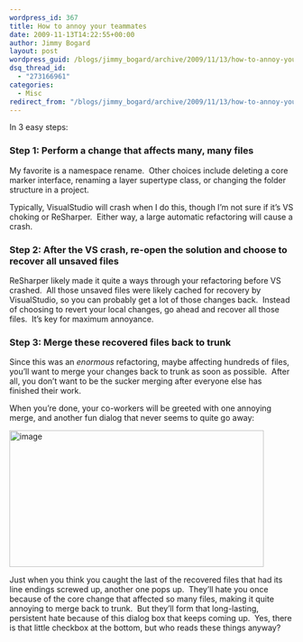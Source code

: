```yaml
---
wordpress_id: 367
title: How to annoy your teammates
date: 2009-11-13T14:22:55+00:00
author: Jimmy Bogard
layout: post
wordpress_guid: /blogs/jimmy_bogard/archive/2009/11/13/how-to-annoy-your-teammates.aspx
dsq_thread_id:
  - "273166961"
categories:
  - Misc
redirect_from: "/blogs/jimmy_bogard/archive/2009/11/13/how-to-annoy-your-teammates.aspx/"
---
```

In 3 easy steps:

### Step 1: Perform a change that affects many, many files

My favorite is a namespace rename.&#160; Other choices include deleting a core marker interface, renaming a layer supertype class, or changing the folder structure in a project.

Typically, VisualStudio will crash when I do this, though I’m not sure if it’s VS choking or ReSharper.&#160; Either way, a large automatic refactoring will cause a crash.

### Step 2: After the VS crash, re-open the solution and choose to recover all unsaved files

ReSharper likely made it quite a ways through your refactoring before VS crashed.&#160; All those unsaved files were likely cached for recovery by VisualStudio, so you can probably get a lot of those changes back.&#160; Instead of choosing to revert your local changes, go ahead and recover all those files.&#160; It’s key for maximum annoyance.

### Step 3: Merge these recovered files back to trunk

Since this was an _enormous_ refactoring, maybe affecting hundreds of files, you’ll want to merge your changes back to trunk as soon as possible.&#160; After all, you don’t want to be the sucker merging after everyone else has finished their work.

When you’re done, your co-workers will be greeted with one annoying merge, and another fun dialog that never seems to quite go away:

[<img style="border-bottom: 0px;border-left: 0px;border-top: 0px;border-right: 0px" border="0" alt="image" src="http://lostechies.com/jimmybogard/files/2011/03/image_thumb_3AC50861.png" width="451" height="242" />](http://lostechies.com/jimmybogard/files/2011/03/image_74481858.png) 

Just when you think you caught the last of the recovered files that had its line endings screwed up, another one pops up.&#160; They’ll hate you once because of the core change that affected so many files, making it quite annoying to merge back to trunk.&#160; But they’ll form that long-lasting, persistent hate because of this dialog box that keeps coming up.&#160; Yes, there is that little checkbox at the bottom, but who reads these things anyway?